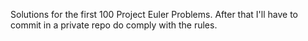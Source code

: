 Solutions for the first 100 Project Euler Problems. After that I'll have to commit in a private repo do comply with the rules.